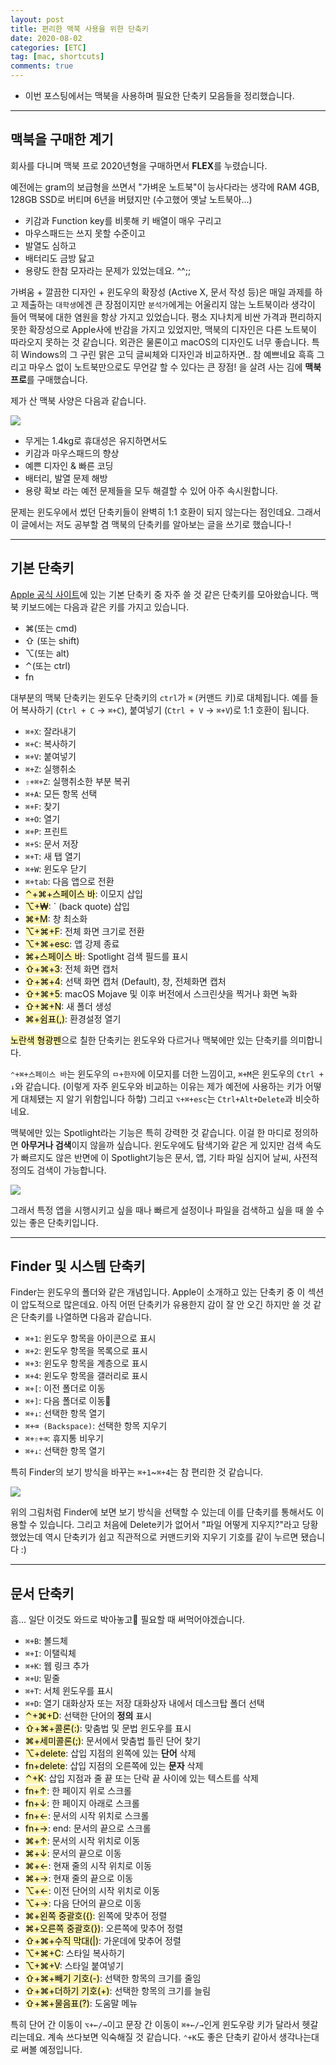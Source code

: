 ```yaml
---
layout: post
title: 편리한 맥북 사용을 위한 단축키
date: 2020-08-02
categories: [ETC]
tag: [mac, shortcuts]
comments: true
---
```


* 이번 포스팅에서는 맥북을 사용하며 필요한 단축키 모음들을 정리했습니다. 

---
## 맥북을 구매한 계기

회사를 다니며 맥북 프로 2020년형을 구매하면서 **FLEX**를 누렸습니다. 

예전에는 gram의 보급형을 쓰면서 "가벼운 노트북"이 능사다라는 생각에 RAM 4GB, 128GB SSD로 버티며 6년을 버텼지만 (수고했어 옛날 노트북아...) 
* 키감과 Function key를 비롯해 키 배열이 매우 구리고
* 마우스패드는 쓰지 못할 수준이고
* 발열도 심하고 
* 배터리도 금방 닳고 
* 용량도 한참 모자라는 문제가 있었는데요. ^^;;

 가벼움 + 깔끔한 디자인 + 윈도우의 확장성 (Active X, 문서 작성 등)은 매일 과제를 하고 제출하는 `대학생`에겐 큰 장점이지만 
 `분석가`에게는 어울리지 않는 노트북이라 생각이 들어 맥북에 대한 염원을 항상 가지고 있었습니다. 평소 지나치게 비싼 가격과 편리하지 못한 확장성으로 Apple사에 반감을 가지고 있었지만, 맥북의 디자인은 다른 노트북이 따라오지 못하는 것 같습니다. 외관은 물론이고 macOS의 디자인도 너무 좋습니다. 특히 Windows의 그 구린 맑은 고딕 글씨체와 디자인과 비교하자면.. 참 예쁘네요 흑흑 그리고 마우스 없이 노트북만으로도 무언갈 할 수 있다는 큰 장점! 을 살려 사는 김에 **맥북 프로**를 구매했습니다.

제가 산 맥북 사양은 다음과 같습니다.

![](../../images/shortcutsformac-mac.png)

* 무게는 1.4kg로 휴대성은 유지하면서도
* 키감과 마우스패드의 향상
* 예쁜 디자인 & 빠른 코딩
* 배터리, 발열 문제 해방
* 용량 확보
라는 예전 문제들을 모두 해결할 수 있어 아주 속시원합니다.

문제는 윈도우에서 썼던 단축키들이 완벽히 1:1 호환이 되지 않는다는 점인데요.
그래서 이 글에서는 저도 공부할 겸 맥북의 단축키를 알아보는 글을 쓰기로 했습니다-!

---
## 기본 단축키
[Apple 공식 사이트](https://support.apple.com/ko-kr/HT201236)에 있는 기본 단축키 중 자주 쓸 것 같은 단축키를 모아왔습니다.
맥북 키보드에는 다음과 같은 키를 가지고 있습니다. 
* ⌘(또는 cmd)
* ⇧ (또는 shift)
* ⌥(또는 alt)
* ⌃(또는 ctrl)
* fn

대부분의 맥북 단축키는 윈도우 단축키의 `ctrl`가 `⌘` (커맨드 키)로 대체됩니다. 예를 들어 복사하기 (`Ctrl + C` $\rightarrow$ `⌘+C`), 붙여넣기 (`Ctrl + V` $\rightarrow$ `⌘+V`)로 1:1 호환이 됩니다.


* `⌘+X`: 잘라내기 
* `⌘+C`: 복사하기
* `⌘+V`: 붙여넣기
* `⌘+Z`: 실행취소 
* `⇧+⌘+Z`: 실행취소한 부분 복귀
* `⌘+A`: 모든 항목 선택
* `⌘+F`: 찾기
* `⌘+O`: 열기
* `⌘+P`: 프린트
* `⌘+S`: 문서 저장 
* `⌘+T`: 새 탭 열기
* `⌘+W`: 윈도우 닫기
* `⌘+tab`: 다음 앱으로 전환
* <mark style='background-color: #fff5b1'>⌃+⌘+스페이스 바</mark>: 이모지 삽입
* <mark style='background-color: #fff5b1'>⌥+₩</mark>: ` (back quote) 삽입
* <mark style='background-color: #fff5b1'>⌘+M</mark>: 창 최소화
* <mark style='background-color: #fff5b1'>⌥+⌘+F</mark>: 전체 화면 크기로 전환 
* <mark style='background-color: #fff5b1'>⌥+⌘+esc</mark>: 앱 강제 종료
* <mark style='background-color: #fff5b1'>⌘+스페이스 바</mark>: Spotlight 검색 필드를 표시
* <mark style='background-color: #fff5b1'>⇧+⌘+3</mark>: 전체 화면 캡처
* <mark style='background-color: #fff5b1'>⇧+⌘+4</mark>: 선택 화면 캡처 (Default), 창, 전체화면 캡처
* <mark style='background-color: #fff5b1'>⇧+⌘+5</mark>: macOS Mojave 및 이후 버전에서 스크린샷을 찍거나 화면 녹화
* <mark style='background-color: #fff5b1'>⇧+⌘+N</mark>: 새 폴더 생성
* <mark style='background-color: #fff5b1'>⌘+쉼표(,)</mark>: 환경설정 열기

<mark style='background-color: #fff5b1'>노란색 형광펜</mark>으로 칠한 단축키는 윈도우와 다르거나 맥북에만 있는 단축키를 의미합니다.

`⌃+⌘+스페이스 바`는 윈도우의 `ㅁ+한자`에 이모지를 더한 느낌이고, `⌘+M`은 윈도우의 `Ctrl + ↓`와 같습니다. (이렇게 자주 윈도우와 비교하는 이유는 제가 예전에 사용하는 키가 어떻게 대체됐는 지 알기 위함입니다 하핳)
그리고 `⌥+⌘+esc`는 `Ctrl+Alt+Delete`과 비슷하네요.

맥북에만 있는 Spotlight라는 기능은 특히 강력한 것 같습니다. 
이걸 한 마디로 정의하면 **아무거나 검색**이지 않을까 싶습니다. 윈도우에도 탐색기와 같은 게 있지만 검색 속도가 빠르지도 않은 반면에 이 Spotlight기능은 문서, 앱, 기타 파일 심지어 날씨, 사전적 정의도 검색이 가능합니다.

![](../../images/shortcutsformac-spotlight.gif)

그래서 특정 앱을 시행시키고 싶을 때나 빠르게 설정이나 파일을 검색하고 싶을 때 쓸 수 있는 좋은 단축키입니다.

----
## Finder 및 시스템 단축키

Finder는 윈도우의 폴더와 같은 개념입니다. Apple이 소개하고 있는 단축키 중 이 섹션이 압도적으로 많은데요. 
아직 어떤 단축키가 유용한지 감이 잘 안 오긴 하지만 쓸 것 같은 단축키를 나열하면 다음과 같습니다.


* `⌘+1`: 윈도우 항목을 아이콘으로 표시
* `⌘+2`: 윈도우 항목을 목록으로 표시
* `⌘+3`: 윈도우 항목을 계층으로 표시
* `⌘+4`: 윈도우 항목을 갤러리로 표시
* `⌘+[`: 이전 폴더로 이동
* `⌘+]`: 다음 폴더로 이동
* `⌘+↓`: 선택한 항목 열기
* `⌘+⌫ (Backspace)`: 선택한 항목 지우기
* `⌘+⇧+⌫`: 휴지통 비우기
* `⌘+↓`: 선택한 항목 열기

특히 Finder의 보기 방식을 바꾸는 `⌘+1`~`⌘+4`는 참 편리한 것 같습니다.

![](../../images/shortcutsformac-finder.png)

위의 그림처럼 Finder에 보면 보기 방식을 선택할 수 있는데 이를 단축키를 통해서도 이용할 수 있습니다.
그리고 처음에 Delete키가 없어서 "파일 어떻게 지우지?"라고 당황했었는데 역시 단축키가 쉽고 직관적으로 커맨드키와 지우기 기호를 같이 누르면 됐습니다 :)

---
## 문서 단축키

흠... 일단 이것도 와드로 박아놓고 필요할 때 써먹어야겠습니다.

* `⌘+B`: 볼드체
* `⌘+I`: 이탤릭체
* `⌘+K`: 웹 링크 추가
* `⌘+U`: 밑줄
* `⌘+T`: 서체 윈도우를 표시
* `⌘+D`: 열기 대화상자 또는 저장 대화상자 내에서 데스크탑 폴더 선택
* <mark style='background-color: #fff5b1'>⌃+⌘+D</mark>: 선택한 단어의 **정의** 표시
* <mark style='background-color: #fff5b1'>⇧+⌘+콜론(:)</mark>: 맞춤법 및 문법 윈도우를 표시
* <mark style='background-color: #fff5b1'>⌘+세미콜론(;)</mark>: 문서에서 맞춤법 틀린 단어 찾기
* <mark style='background-color: #fff5b1'>⌥+delete</mark>: 삽입 지점의 왼쪽에 있는 **단어** 삭제
* <mark style='background-color: #fff5b1'>fn+delete</mark>: 삽입 지점의 오른쪽에 있는 **문자** 삭제
* <mark style='background-color: #fff5b1'>⌃+K</mark>: 삽입 지점과 줄 끝 또는 단락 끝 사이에 있는 텍스트를 삭제
* <mark style='background-color: #fff5b1'>fn+↑</mark>: 한 페이지 위로 스크롤
* <mark style='background-color: #fff5b1'>fn+↓</mark>: 한 페이지 아래로 스크롤
* <mark style='background-color: #fff5b1'>fn+←</mark>: 문서의 시작 위치로 스크롤
* <mark style='background-color: #fff5b1'>fn+→</mark>: end</mark>: 문서의 끝으로 스크롤
* <mark style='background-color: #fff5b1'>⌘+↑</mark>: 문서의 시작 위치로 이동
* <mark style='background-color: #fff5b1'>⌘+↓</mark>: 문서의 끝으로 이동
* <mark style='background-color: #fff5b1'>⌘+←</mark>: 현재 줄의 시작 위치로 이동
* <mark style='background-color: #fff5b1'>⌘+→</mark>: 현재 줄의 끝으로 이동
* <mark style='background-color: #fff5b1'>⌥+←</mark>: 이전 단어의 시작 위치로 이동
* <mark style='background-color: #fff5b1'>⌥+→</mark>: 다음 단어의 끝으로 이동
* <mark style='background-color: #fff5b1'>⌘+왼쪽 중괄호({)</mark>: 왼쪽에 맞추어 정렬
* <mark style='background-color: #fff5b1'>⌘+오른쪽 중괄호(})</mark>: 오른쪽에 맞추어 정렬
* <mark style='background-color: #fff5b1'>⇧+⌘+수직 막대(|)</mark>: 가운데에 맞추어 정렬
* <mark style='background-color: #fff5b1'>⌥+⌘+C</mark>: 스타일 복사하기
* <mark style='background-color: #fff5b1'>⌥+⌘+V</mark>: 스타일 붙여넣기
* <mark style='background-color: #fff5b1'>⇧+⌘+빼기 기호(-)</mark>: 선택한 항목의 크기를 줄임
* <mark style='background-color: #fff5b1'>⇧+⌘+더하기 기호(+)</mark>: 선택한 항목의 크기를 늘림
* <mark style='background-color: #fff5b1'>⇧+⌘+물음표(?)</mark>: 도움말 메뉴

특히 단어 간 이동이 `⌥+←/→`이고 문장 간 이동이 `⌘+←/→`인게 윈도우랑 키가 달라서 헷갈리는데요. 계속 쓰다보면 익숙해질 것 같습니다.
`⌃+K`도 좋은 단축키 같아서 생각나는대로 써볼 예정입니다.




